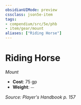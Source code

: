 ```yaml
---
obsidianUIMode: preview
cssclass: json5e-item
tags:
- compendium/src/5e/phb
- item/gear/mount
aliases: ["Riding Horse"]
---
```

# Riding Horse
*Mount*  

- **Cost**: 75 gp
- **Weight**: ⏤

*Source: Player's Handbook p. 157*